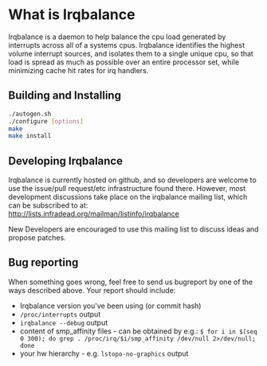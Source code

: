 What is Irqbalance
==================

Irqbalance is a daemon to help balance the cpu load generated by interrupts
across all of a systems cpus.  Irqbalance identifies the highest volume
interrupt sources, and isolates them to a single unique cpu, so that load is
spread as much as possible over an entire processor set, while minimizing cache
hit rates for irq handlers.

## Building and Installing

```bash
./autogen.sh
./configure [options]
make
make install
```

## Developing Irqbalance

Irqbalance is currently hosted on github, and so developers are welcome to use
the issue/pull request/etc infrastructure found there.  However, most
development discussions take place on the irqbalance mailing list, which can be
subscribed to at:
http://lists.infradead.org/mailman/listinfo/irqbalance

New Developers are encouraged to use this mailing list to discuss ideas and
propose patches.

## Bug reporting

When something goes wrong, feel free to send us bugreport by one of the ways
described above. Your report should include:

* Irqbalance version you've been using (or commit hash)
* `/proc/interrupts` output
* `irqbalance --debug` output
* content of smp_affinity files - can be obtained by e.g.:
	`$ for i in $(seq 0 300); do grep . /proc/irq/$i/smp_affinity /dev/null 2>/dev/null; done`
* your hw hierarchy - e.g. `lstopo-no-graphics` output
